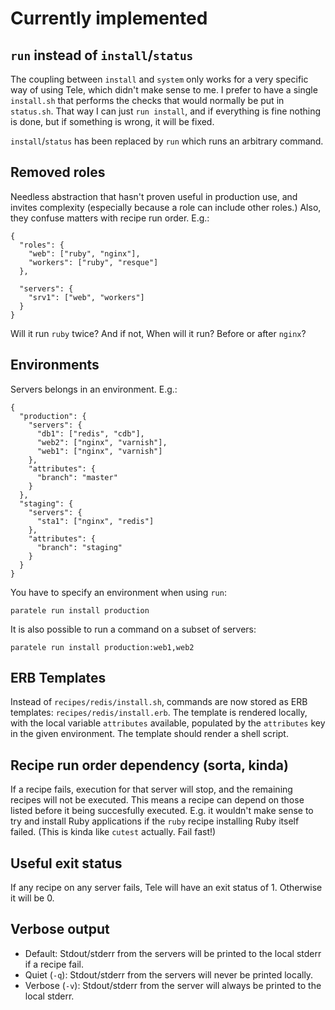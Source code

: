 # Currently implemented

## `run` instead of `install`/`status`

The coupling between `install` and `system` only works for a very specific way of using Tele, which didn't make sense to me. I prefer to have a single `install.sh` that performs the checks that would normally be put in `status.sh`. That way I can just `run install`, and if everything is fine nothing is done, but if something is wrong, it will be fixed.

`install`/`status` has been replaced by `run` which runs an arbitrary command.

## Removed roles

Needless abstraction that hasn't proven useful in production use, and invites complexity (especially because a role can include other roles.) Also, they confuse matters with recipe run order. E.g.:
      
    {
      "roles": {
        "web": ["ruby", "nginx"],
        "workers": ["ruby", "resque"]
      },

      "servers": {
        "srv1": ["web", "workers"]
      }
    }
  
Will it run `ruby` twice? And if not, When will it run? Before or after `nginx`?

## Environments

Servers belongs in an environment. E.g.:

    {
      "production": {
        "servers": {
          "db1": ["redis", "cdb"],
          "web2": ["nginx", "varnish"],
          "web1": ["nginx", "varnish"]
        },
        "attributes": {
          "branch": "master"
        }
      },
      "staging": {
        "servers": {
          "sta1": ["nginx", "redis"]
        },
        "attributes": {
          "branch": "staging"
        }
      }
    }

You have to specify an environment when using `run`:

    paratele run install production

It is also possible to run a command on a subset of servers:

    paratele run install production:web1,web2

## ERB Templates

Instead of `recipes/redis/install.sh`, commands are now stored as ERB templates: `recipes/redis/install.erb`. The template is rendered locally, with the local variable `attributes` available, populated by the `attributes` key in the given environment. The template should render a shell script.

## Recipe run order dependency (sorta, kinda)

If a recipe fails, execution for that server will stop, and the remaining recipes will not be executed. This means a recipe can depend on those listed before it being succesfully executed. E.g. it wouldn't make sense to try and install Ruby applications if the `ruby` recipe installing Ruby itself failed. (This is kinda like `cutest` actually. Fail fast!)

## Useful exit status

If any recipe on any server fails, Tele will have an exit status of 1. Otherwise it will be 0.

## Verbose output

* Default: Stdout/stderr from the servers will be printed to the local stderr if a recipe fail.
* Quiet (`-q`): Stdout/stderr from the servers will never be printed locally.
* Verbose (`-v`): Stdout/stderr from the server will always be printed to the local stderr.
